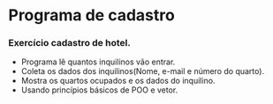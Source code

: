 # Programa de cadastro

### **Exercício** cadastro de hotel.

* Programa lê quantos inquilinos vão entrar.
* Coleta os dados dos inquilinos(Nome, e-mail e número do quarto).
* Mostra os quartos ocupados e os dados do inquilino.
* Usando princípios básicos de POO e vetor.




